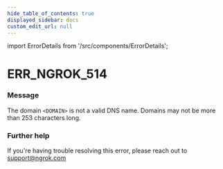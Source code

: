 ```yaml
---
hide_table_of_contents: true
displayed_sidebar: docs
custom_edit_url: null
---
```


import ErrorDetails from '/src/components/ErrorDetails';

# ERR_NGROK_514

### Message
The domain `<DOMAIN>` is not a valid DNS name. Domains may not be more than 253 characters long.

### Further help
If you're having trouble resolving this error, please reach out to [support@ngrok.com](mailto:support@ngrok.com?subject=Help%20with%20ERR_NGROK_514)

<ErrorDetails error='err_ngrok_514' />
